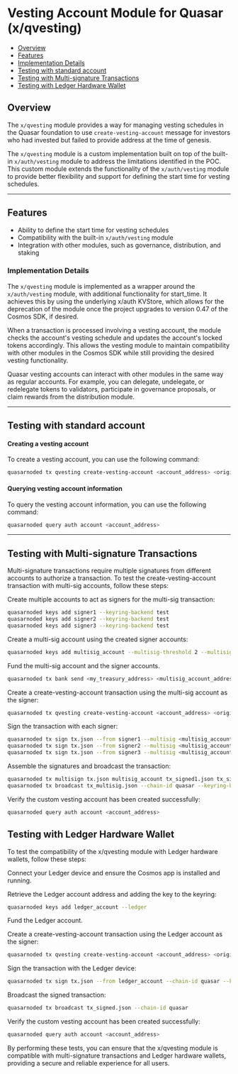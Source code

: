 # Vesting Account Module for Quasar (x/qvesting)

- [Overview](#overview)
- [Features](#features)
- [Implementation Details](#implementation-details)
- [Testing with standard account](#testing-with-standard-account)
- [Testing with Multi-signature Transactions](#testing-with-multi-signature-transactions)
- [Testing with Ledger Hardware Wallet](#testing-with-ledger-hardware-wallet)

## Overview

The `x/qvesting` module provides a way for managing vesting schedules in the Quasar foundation to
use `create-vesting-account` message for investors who had invested but failed to provide address at the time of
genesis.

The `x/qvesting` module is a custom implementation built on top of the built-in `x/auth/vesting` module to address the
limitations identified in the POC. This custom module extends the functionality of the `x/auth/vesting` module to
provide better flexibility and support for defining the start time for vesting schedules.

-----

## Features

- Ability to define the start time for vesting schedules
- Compatibility with the built-in `x/auth/vesting` module
- Integration with other modules, such as governance, distribution, and staking

### Implementation Details

The `x/qvesting` module is implemented as a wrapper around the `x/auth/vesting` module, with additional functionality
for start_time. It achieves this by using the underlying x/auth KVStore, which allows for the deprecation of the module
once the project upgrades to version 0.47 of the Cosmos SDK, if desired.

When a transaction is processed involving a vesting account, the module checks the account's vesting schedule and
updates the account's locked tokens accordingly. This allows the vesting module to maintain compatibility with
other modules in the Cosmos SDK while still providing the desired vesting functionality.

Quasar vesting accounts can interact with other modules in the same way as regular accounts. For example, you can
delegate, undelegate, or redelegate tokens to validators, participate in governance proposals, or claim rewards from the
distribution module.

-----

## Testing with standard account

#### Creating a vesting account

To create a vesting account, you can use the following command:

```bash
quasarnoded tx qvesting create-vesting-account <account_address> <original_vesting> <start_time> <end_time> --from my_treasury --chain-id quasar --keyring-backend test
```

#### Querying vesting account information

To query the vesting account information, you can use the following command:

```bash
quasarnoded query auth account <account_address>
```

-----

## Testing with Multi-signature Transactions

Multi-signature transactions require multiple signatures from different accounts to authorize a transaction. To test the
create-vesting-account transaction with multi-sig accounts, follow these steps:

Create multiple accounts to act as signers for the multi-sig transaction:
```bash
quasarnoded keys add signer1 --keyring-backend test
quasarnoded keys add signer2 --keyring-backend test
quasarnoded keys add signer3 --keyring-backend test
```

Create a multi-sig account using the created signer accounts:
```bash
quasarnoded keys add multisig_account --multisig-threshold 2 --multisig "signer1,signer2,signer3" --keyring-backend test
```

Fund the multi-sig account and the signer accounts.
```bash
quasarnoded tx bank send <my_treasury_address> <multisig_account_address> 1000uqsr --from my_treasury --chain-id quasar --keyring-backend test
```

Create a create-vesting-account transaction using the multi-sig account as the signer:
```bash
quasarnoded tx qvesting create-vesting-account <account_address> <original_vesting> <start_time> <end_time> --from multisig_account --chain-id quasar --keyring-backend test --generate-only > tx.json
```

Sign the transaction with each signer:
```bash
quasarnoded tx sign tx.json --from signer1 --multisig <multisig_account_address> --chain-id quasar --keyring-backend test --output-document tx_signed1.json
quasarnoded tx sign tx.json --from signer2 --multisig <multisig_account_address> --chain-id quasar --keyring-backend test --output-document tx_signed2.json
quasarnoded tx sign tx.json --from signer3 --multisig <multisig_account_address> --chain-id quasar --keyring-backend test --output-document tx_signed3.json
```

Assemble the signatures and broadcast the transaction:
```bash
quasarnoded tx multisign tx.json multisig_account tx_signed1.json tx_signed2.json tx_signed3.json --chain-id quasar --keyring-backend test > tx_multisig.json
quasarnoded tx broadcast tx_multisig.json --chain-id quasar --keyring-backend test -y
```

Verify the custom vesting account has been created successfully:
```bash
quasarnoded query auth account <account_address>
```

## Testing with Ledger Hardware Wallet

To test the compatibility of the x/qvesting module with Ledger hardware wallets, follow these steps:

Connect your Ledger device and ensure the Cosmos app is installed and running.

Retrieve the Ledger account address and adding the key to the keyring:
```bash
quasarnoded keys add ledger_account --ledger
```

Fund the Ledger account.

Create a create-vesting-account transaction using the Ledger account as the signer:
```bash
quasarnoded tx qvesting create-vesting-account <account_address> <original_vesting> <start_time> <end_time> --from ledger_account --chain-id quasar --keyring-backend test --generate-only > tx.json
```

Sign the transaction with the Ledger device:
```bash
quasarnoded tx sign tx.json --from ledger_account --chain-id quasar --keyring-backend test --output-document tx_signed.json
```

Broadcast the signed transaction:
```bash
quasarnoded tx broadcast tx_signed.json --chain-id quasar
```

Verify the custom vesting account has been created successfully:
```bash
quasarnoded query auth account <account_address>
```

By performing these tests, you can ensure that the x/qvesting module is compatible with multi-signature
transactions and Ledger hardware wallets, providing a secure and reliable experience for all users.